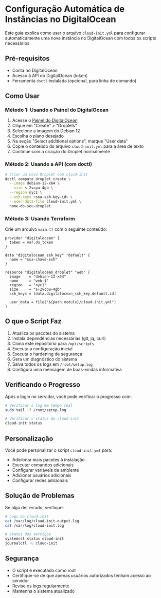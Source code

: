 # Configuração Automática de Instâncias no DigitalOcean

Este guia explica como usar o arquivo `cloud-init.yml` para configurar automaticamente uma nova instância no DigitalOcean com todos os scripts necessários.

## Pré-requisitos

- Conta no DigitalOcean
- Acesso à API do DigitalOcean (token)
- Ferramenta `doctl` instalada (opcional, para linha de comando)

## Como Usar

### Método 1: Usando o Painel do DigitalOcean

1. Acesse o [Painel do DigitalOcean](https://cloud.digitalocean.com/)
2. Clique em "Create" > "Droplets"
3. Selecione a imagem do Debian 12
4. Escolha o plano desejado
5. Na seção "Select additional options", marque "User data"
6. Copie o conteúdo do arquivo `cloud-init.yml` para a área de texto
7. Continue com a criação do Droplet normalmente

### Método 2: Usando a API (com doctl)

```bash
# Criar um novo Droplet com cloud-init
doctl compute droplet create \
  --image debian-12-x64 \
  --size s-2vcpu-4gb \
  --region nyc1 \
  --ssh-keys <seu-ssh-key-id> \
  --user-data-file cloud-init.yml \
  nome-do-seu-droplet
```

### Método 3: Usando Terraform

Crie um arquivo `main.tf` com o seguinte conteúdo:

```hcl
provider "digitalocean" {
  token = var.do_token
}

data "digitalocean_ssh_key" "default" {
  name = "sua-chave-ssh"
}

resource "digitalocean_droplet" "web" {
  image    = "debian-12-x64"
  name     = "web-1"
  region   = "nyc1"
  size     = "s-2vcpu-4gb"
  ssh_keys = [data.digitalocean_ssh_key.default.id]
  
  user_data = file("${path.module}/cloud-init.yml")
}
```

## O que o Script Faz

1. Atualiza os pacotes do sistema
2. Instala dependências necessárias (git, jq, curl)
3. Clona este repositório para `/opt/scripts`
4. Executa a configuração inicial
5. Executa o hardening de segurança
6. Gera um diagnóstico do sistema
7. Salva todos os logs em `/root/setup.log`
8. Configura uma mensagem de boas-vindas informativa

## Verificando o Progresso

Após o login no servidor, você pode verificar o progresso com:

```bash
# Verificar o log em tempo real
sudo tail -f /root/setup.log

# Verificar o status do cloud-init
cloud-init status
```

## Personalização

Você pode personalizar o script `cloud-init.yml` para:

- Adicionar mais pacotes à instalação
- Executar comandos adicionais
- Configurar variáveis de ambiente
- Adicionar usuários adicionais
- Configurar redes adicionais

## Solução de Problemas

Se algo der errado, verifique:

```bash
# Logs do cloud-init
cat /var/log/cloud-init-output.log
cat /var/log/cloud-init.log

# Status dos serviços
systemctl status cloud-init
journalctl -u cloud-init
```

## Segurança

- O script é executado como root
- Certifique-se de que apenas usuários autorizados tenham acesso ao servidor
- Revise os logs regularmente
- Mantenha o sistema atualizado
